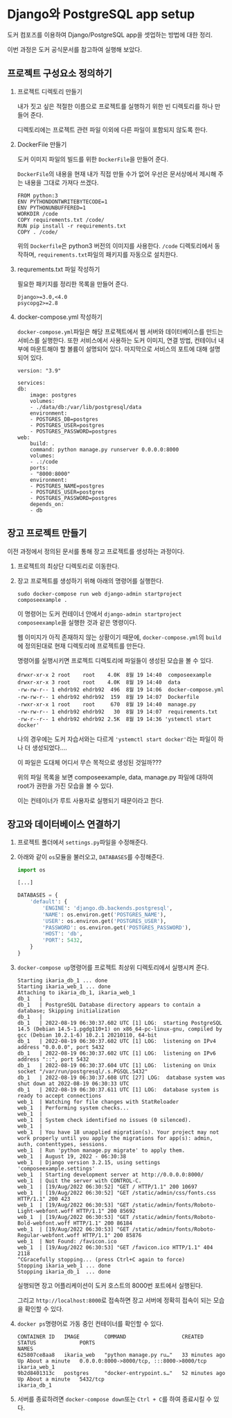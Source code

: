 # Django와 PostgreSQL app setup

도커 컴포즈를 이용하여 Django/PostgreSQL app을 셋업하는 방법에 대한 정리.

이번 과정은 도커 공식문서를 참고하여 실행해 보았다.

## 프로젝트 구성요소 정의하기

1. 프로젝트 디렉토리 만들기

    내가 짓고 싶은 적절한 이름으로 프로젝트를 실행하기 위한 빈 디렉토리를 하나 만들어 준다.

    디렉토리에는 프로젝트 관련 파일 이외에 다른 파일이 포함되지 않도록 한다.

2. DockerFile 만들기

    도커 이미지 파일의 빌드를 위한 `DockerFile`을 만들어 준다.

    `DockerFile`의 내용을 현재 내가 직접 만들 수가 없어 우선은 문서상에서 제시해 주는 내용을 그대로 가져다 쓰겠다.

    ```docker
    FROM python:3
    ENV PYTHONDONTWRITEBYTECODE=1
    ENV PYTHONUNBUFFERED=1
    WORKDIR /code
    COPY requirements.txt /code/
    RUN pip install -r requirements.txt
    COPY . /code/
    ```

    위의 `Dockerfile`은 python3 버전의 이미지를 사용한다. `/code` 디렉토리에서 동작하며, `requirements.txt`파일의 패키지를 자동으로 설치한다.

3. requrements.txt 파일 작성하기

    필요한 패키지를 정리한 목록을 만들어 준다.

    ```text
    Django>=3.0,<4.0
    psycopg2>=2.8
    ```

4. docker-compose.yml 작성하기

    `docker-compose.yml`파일은 해당 프로젝트에서 웹 서버와 데이터베이스를 만드는 서비스를 실행한다. 또한 서비스에서 사용하는 도커 이미지, 연결 방법, 컨테이너 내부에 마운트해야 할 볼륨이 설명되어 있다. 마지막으로 서비스의 포트에 대해 설명되어 있다.

    ```docker
    version: "3.9"
    
    services:
    db:
        image: postgres
        volumes:
        - ./data/db:/var/lib/postgresql/data
        environment:
        - POSTGRES_DB=postgres
        - POSTGRES_USER=postgres
        - POSTGRES_PASSWORD=postgres
    web:
        build: .
        command: python manage.py runserver 0.0.0.0:8000
        volumes:
        - .:/code
        ports:
        - "8000:8000"
        environment:
        - POSTGRES_NAME=postgres
        - POSTGRES_USER=postgres
        - POSTGRES_PASSWORD=postgres
        depends_on:
        - db
    ```

## 장고 프로젝트 만들기

이전 과정에서 정의된 문서를 통해 장고 프로젝트를 생성하는 과정이다.

1. 프로젝트의 최상단 디렉토리로 이동한다.

2. 장고 프로젝트를 생성하기 위해 아래의 명령어를 실행한다.

    ```terminal
    sudo docker-compose run web django-admin startproject composeexample .
    ```

    이 명령어는 도커 컨테이너 안에서 `django-admin startproject composeexample`을 실행한 것과 같은 명령이다.

    웹 이미지가 아직 존재하지 않는 상황이기 때문에, `docker-compose.yml`의 `build`에 정의된대로 현재 디렉토리에 프로젝트를 만든다.

    명령어를 실행시키면 프로젝트 디렉토리에 파일들이 생성된 모습을 볼 수 있다.

    ```terminal
    drwxr-xr-x 2 root    root    4.0K  8월 19 14:40  composeexample
    drwxr-xr-x 3 root    root    4.0K  8월 19 14:40  data
    -rw-rw-r-- 1 ehdrb92 ehdrb92  496  8월 19 14:06  docker-compose.yml
    -rw-rw-r-- 1 ehdrb92 ehdrb92  159  8월 19 14:07  Dockerfile
    -rwxr-xr-x 1 root    root     670  8월 19 14:40  manage.py
    -rw-rw-r-- 1 ehdrb92 ehdrb92   30  8월 19 14:07  requirements.txt
    -rw-r--r-- 1 ehdrb92 ehdrb92 2.5K  8월 19 14:36 'ystemctl start docker'
    ```

    나의 경우에는 도커 자습서와는 다르게 `'ystemctl start docker'`라는 파일이 하나 더 생성되었다....

    이 파일은 도대체 어디서 무슨 목적으로 생성된 것일까???

    위의 파일 목록을 보면 composeexample, data, manage.py 파일에 대하여 root가 권한을 가진 모습을 볼 수 있다.

    이는 컨테이너가 루트 사용자로 실행되기 때문이라고 한다.

## 장고와 데이터베이스 연결하기

1. 프로젝트 폴더에서 `settings.py`파일을 수정해준다.

2. 아래와 같이 `os`모듈을 불러오고, `DATABASES`를 수정해준다.

    ```python
    import os
    
    [...]
    
    DATABASES = {
        'default': {
            'ENGINE': 'django.db.backends.postgresql',
            'NAME': os.environ.get('POSTGRES_NAME'),
            'USER': os.environ.get('POSTGRES_USER'),
            'PASSWORD': os.environ.get('POSTGRES_PASSWORD'),
            'HOST': 'db',
            'PORT': 5432,
        }
    }
    ```

3. `docker-compose up`명령어를 프로젝트 최상위 디렉토리에서 실행시켜 준다.

    ```terminal
    Starting ikaria_db_1 ... done
    Starting ikaria_web_1 ... done
    Attaching to ikaria_db_1, ikaria_web_1
    db_1   | 
    db_1   | PostgreSQL Database directory appears to contain a database; Skipping initialization
    db_1   | 
    db_1   | 2022-08-19 06:30:37.602 UTC [1] LOG:  starting PostgreSQL 14.5 (Debian 14.5-1.pgdg110+1) on x86_64-pc-linux-gnu, compiled by gcc (Debian 10.2.1-6) 10.2.1 20210110, 64-bit
    db_1   | 2022-08-19 06:30:37.602 UTC [1] LOG:  listening on IPv4 address "0.0.0.0", port 5432
    db_1   | 2022-08-19 06:30:37.602 UTC [1] LOG:  listening on IPv6 address "::", port 5432
    db_1   | 2022-08-19 06:30:37.604 UTC [1] LOG:  listening on Unix socket "/var/run/postgresql/.s.PGSQL.5432"
    db_1   | 2022-08-19 06:30:37.608 UTC [27] LOG:  database system was shut down at 2022-08-19 06:30:33 UTC
    db_1   | 2022-08-19 06:30:37.611 UTC [1] LOG:  database system is ready to accept connections
    web_1  | Watching for file changes with StatReloader
    web_1  | Performing system checks...
    web_1  | 
    web_1  | System check identified no issues (0 silenced).
    web_1  | 
    web_1  | You have 18 unapplied migration(s). Your project may not work properly until you apply the migrations for app(s): admin, auth, contenttypes, sessions.
    web_1  | Run 'python manage.py migrate' to apply them.
    web_1  | August 19, 2022 - 06:30:38
    web_1  | Django version 3.2.15, using settings 'composeexample.settings'
    web_1  | Starting development server at http://0.0.0.0:8000/
    web_1  | Quit the server with CONTROL-C.
    web_1  | [19/Aug/2022 06:30:52] "GET / HTTP/1.1" 200 10697
    web_1  | [19/Aug/2022 06:30:52] "GET /static/admin/css/fonts.css HTTP/1.1" 200 423
    web_1  | [19/Aug/2022 06:30:53] "GET /static/admin/fonts/Roboto-Light-webfont.woff HTTP/1.1" 200 85692
    web_1  | [19/Aug/2022 06:30:53] "GET /static/admin/fonts/Roboto-Bold-webfont.woff HTTP/1.1" 200 86184
    web_1  | [19/Aug/2022 06:30:53] "GET /static/admin/fonts/Roboto-Regular-webfont.woff HTTP/1.1" 200 85876
    web_1  | Not Found: /favicon.ico
    web_1  | [19/Aug/2022 06:30:53] "GET /favicon.ico HTTP/1.1" 404 2118
    ^CGracefully stopping... (press Ctrl+C again to force)
    Stopping ikaria_web_1 ... done
    Stopping ikaria_db_1  ... done

    ```

    실행되면 장고 어플리케이션이 도커 호스트의 8000번 포트에서 실행된다.

    그리고 `http://localhost:8000`로 접속하면 장고 서버에 정확히 접속이 되는 모습을 확인할 수 있다.

4. `docker ps`명령어로 가동 중인 컨테이너를 확인할 수 있다.

    ```terminal
    CONTAINER ID   IMAGE        COMMAND                  CREATED          STATUS              PORTS                                       NAMES
    625807ce8aa8   ikaria_web   "python manage.py ru…"   33 minutes ago   Up About a minute   0.0.0.0:8000->8000/tcp, :::8000->8000/tcp   ikaria_web_1
    9b2d8401313c   postgres     "docker-entrypoint.s…"   52 minutes ago   Up About a minute   5432/tcp                                    ikaria_db_1
    ```

5. 서버를 종료하려면 `docker-compose down`또는 `Ctrl + C`를 하여 종료시킬 수 있다.